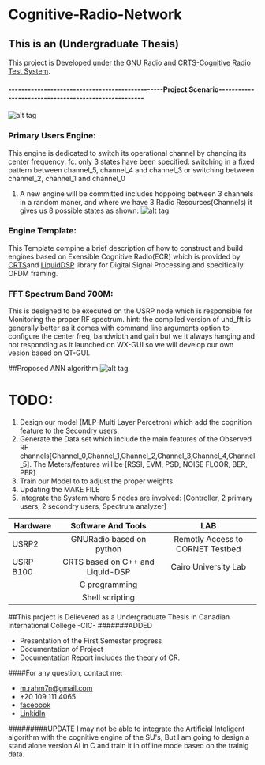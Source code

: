# Cognitive-Radio-Network
## This is an (Undergraduate Thesis) 

This project is Developed under the [GNU Radio](https://github.com/gnuradio/gnuradio) and [CRTS-Cognitive Radio Test System](https://github.com/ericps1/crts).
#### ------------------------------------------------Project Scenario-----------------------------------------------------
![alt tag](https://github.com/astro7x/Cognitive-Radio-Network/blob/master/proj_scenario_Ver1.png?raw=true)


### Primary Users Engine:
This engine is dedicated to switch its operational channel by changing its center frequency:  fc.
only 3 states have been specified:
switching in a fixed pattern between channel_5, channel_4 and channel_3
or switching between channel_2, channel_1 and channel_0
1. A new engine will be committed includes hoppoing between 3 channels in a random maner, and where we have 3 Radio Resources(Channels) it gives us 8 possible states as shown:
![alt tag](https://github.com/astro7x/Cognitive-Radio-Network/blob/master/CH_States.png?raw=true)

### Engine Template:
This Template compine a brief description of how to construct and build engines based on Exensible Cognitive Radio(ECR) which is provided by [CRTS](https://github.com/ericps1/crts)and [LiquidDSP](https://github.com/jgaeddert/liquid-dsp) library for Digital Signal Processing and specifically OFDM framing.

### FFT Spectrum Band 700M:
This is designed to be executed on the USRP node which is responsible for Monitoring the proper RF spectrum.
hint: the compiled version of uhd_fft is generally better 
as it comes with command line arguments option to configure the center freq, bandwidth and gain but we it always hanging and not responding as it launched on WX-GUI so we will develop our own vesion based on QT-GUI.

##Proposed ANN algorithm
![alt tag](https://github.com/astro7x/Cognitive-Radio-Network/blob/master/ann.png?raw=true)

# TODO:
1. Design our model (MLP-Multi Layer Percetron) which add the cognition feature to the Secondry users.
2. Generate the Data set which include the main features of the Observed RF   channels[Channel_0,Channel_1,Channel_2,Channel_3,Channel_4,Channel_5]. The Meters/features will be [RSSI, EVM, PSD, NOISE FLOOR, BER, PER]
3. Train our Model to to adjust the proper weights.
4. Updating the MAKE FILE  
5. Integrate the System where 5 nodes are involved: [Controller, 2 primary users, 2 secondry users, Spectrum analyzer]

| Hardware        | Software And Tools                      | LAB                             |
| --------------- |:---------------------------------------:|:-------------------------------:|
| USRP2           |GNURadio based on python                 |Remotly Access to CORNET Testbed |
| USRP B100       |CRTS based on C++ and Liquid-DSP         |Cairo University Lab             |
|                 |C programming                            |                                 |
|                 |Shell scripting                          |                                 |
  
  
    
##This project is Delievered as a Undergraduate Thesis in Canadian International College -CIC-
#######ADDED
+ Presentation of the First Semester progress
+ Documentation of Project
+ Documentation Report includes the theory of CR.

####For any question, contact me:
* m.rahm7n@gmail.com
* +20 109 111 4065
* [facebook](https://www.facebook.com/mrxastro)
* [LinkidIn](https://eg.linkedin.com/in/mrastro)


#########UPDATE
I may not be able to integrate the Artificial Inteligent algorithm with the cognitive engine of the SU's, But I am going to design a stand alone version AI in C and train it in offline mode based on the trainig data.
